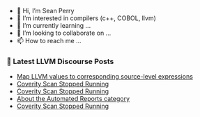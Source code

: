 - 👋 Hi, I’m Sean Perry
- 👀 I’m interested in compilers (c++, COBOL, llvm)
- 🌱 I’m currently learning ...
- 💞️ I’m looking to collaborate on ...
- 📫 How to reach me ...

<!---
s66perry/s66perry is a ✨ special ✨ repository because its `README.md` (this file) appears on your GitHub profile.
You can click the Preview link to take a look at your changes.
--->
### 📕 Latest LLVM Discourse Posts

<!-- DISCOURSE-LLVM:START -->
- [Map LLVM values to corresponding source-level expressions](https://discourse.llvm.org/t/map-llvm-values-to-corresponding-source-level-expressions/68450#post_9)
- [Coverity Scan Stopped Running](https://discourse.llvm.org/t/coverity-scan-stopped-running/67856?page=2#post_31)
- [Coverity Scan Stopped Running](https://discourse.llvm.org/t/coverity-scan-stopped-running/67856?page=2#post_30)
- [About the Automated Reports category](https://discourse.llvm.org/t/about-the-automated-reports-category/68715#post_2)
- [Coverity Scan Stopped Running](https://discourse.llvm.org/t/coverity-scan-stopped-running/67856?page=2#post_29)
<!-- DISCOURSE-LLVM:END -->
